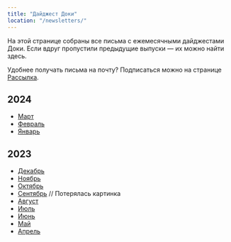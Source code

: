 ```yaml
---
title: "Дайджест Доки"
location: "/newsletters/"
---
```


На этой странице собраны все письма с ежемесячными дайджестами Доки. Если вдруг пропустили предыдущие выпуски — их можно найти здесь.

Удобнее получать письма на почту? Подписаться можно на странице [Рассылка](/subscribe/).

## 2024

- [Март](https://api.doka.guide/digest-03-24.html)
- [Февраль](https://api.doka.guide/digest-02-24.html)
- [Январь](https://api.doka.guide/digest-01-24.html)

## 2023

- [Декабрь](https://api.doka.guide/digest-01.html)
- [Ноябрь](https://api.doka.guide/digest-12.html)
- [Октябрь](https://api.doka.guide/digest-11.html)
- [Сентябрь](https://api.doka.guide/digest-10.html) // Потерялась картинка
- [Август](https://api.doka.guide/digest-09.html)
- [Июль](https://api.doka.guide/digest-08.html)
- [Июнь](https://api.doka.guide/digest-07.html)
- [Май](https://api.doka.guide/digest-06.html)
- [Апрель](https://api.doka.guide/digest-05.html)

